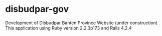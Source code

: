 # disbudpar-gov
Development of Disbudpar Banten Province Website (under construction)
This application using Ruby version 2.2.3p173 and Rails 4.2.4
